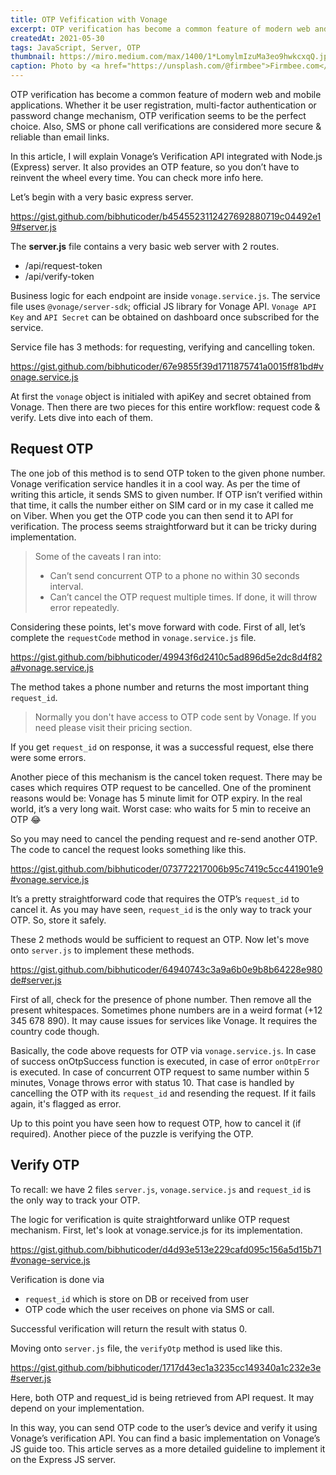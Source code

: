 ```yaml
---
title: OTP Vefification with Vonage
excerpt: OTP verification has become a common feature of modern web and mobile applications..
createdAt: 2021-05-30
tags: JavaScript, Server, OTP
thumbnail: https://miro.medium.com/max/1400/1*LomylmIzuMa3eo9hwkcxqQ.jpeg
caption: Photo by <a href="https://unsplash.com/@firmbee">Firmbee.com</a> on Unsplash
---
```


OTP verification has become a common feature of modern web and mobile applications. Whether it be user registration, multi-factor authentication or password change mechanism, OTP verification seems to be the perfect choice. Also, SMS or phone call verifications are considered more secure & reliable than email links.

In this article, I will explain Vonage’s Verification API integrated with Node.js (Express) server. It also provides an OTP feature, so you don’t have to reinvent the wheel every time. You can check more info here.

Let’s begin with a very basic express server.

https://gist.github.com/bibhuticoder/b4545523112427692880719c04492e19#server.js

The **server.js** file contains a very basic web server with 2 routes.
- /api/request-token
- /api/verify-token

Business logic for each endpoint are inside `vonage.service.js`. The service file uses `@vonage/server-sdk`; official JS library for Vonage API. `Vonage API Key` and `API Secret` can be obtained on dashboard once subscribed for the service.

Service file has 3 methods: for requesting, verifying and cancelling token.

https://gist.github.com/bibhuticoder/67e9855f39d1711875741a0015ff81bd#vonage.service.js

At first the `vonage` object is initialed with apiKey and secret obtained from Vonage. Then there are two pieces for this entire workflow: request code & verify. Lets dive into each of them.

## Request OTP
The one job of this method is to send OTP token to the given phone number. Vonage verification service handles it in a cool way. As per the time of writing this article, it sends SMS to given number. If OTP isn’t verified within that time, it calls the number either on SIM card or in my case it called me on Viber. When you get the OTP code you can then send it to API for verification. The process seems straightforward but it can be tricky during implementation.

> Some of the caveats I ran into:
> - Can’t send concurrent OTP to a phone no within 30 seconds interval.
> - Can’t cancel the OTP request multiple times. If done, it will throw error repeatedly.

Considering these points, let's move forward with code. First of all, let’s complete the `requestCode` method in `vonage.service.js` file.

https://gist.github.com/bibhuticoder/49943f6d2410c5ad896d5e2dc8d4f82a#vonage.service.js

The method takes a phone number and returns the most important thing `request_id`.

> Normally you don't have access to OTP code sent by Vonage. If you need please visit their pricing section.

If you get `request_id` on response, it was a successful request, else there were some errors.

Another piece of this mechanism is the cancel token request. There may be cases which requires OTP request to be cancelled. One of the prominent reasons would be: Vonage has 5 minute limit for OTP expiry. In the real world, it’s a very long wait. Worst case: who waits for 5 min to receive an OTP 😂

So you may need to cancel the pending request and re-send another OTP. The code to cancel the request looks something like this.

https://gist.github.com/bibhuticoder/073772217006b95c7419c5cc441901e9#vonage.service.js

It’s a pretty straightforward code that requires the OTP’s `request_id` to cancel it. As you may have seen, `request_id` is the only way to track your OTP. So, store it safely.

These 2 methods would be sufficient to request an OTP. Now let's move onto `server.js` to implement these methods.

https://gist.github.com/bibhuticoder/64940743c3a9a6b0e9b8b64228e980de#server.js

First of all, check for the presence of phone number. Then remove all the present whitespaces. Sometimes phone numbers are in a weird format (+12 345 678 890). It may cause issues for services like Vonage. It requires the country code though.

Basically, the code above requests for OTP via `vonage.service.js`. In case of success onOtpSuccess function is executed, in case of error `onOtpError` is executed. In case of concurrent OTP request to same number within 5 minutes, Vonage throws error with status 10. That case is handled by cancelling the OTP with its `request_id` and resending the request. If it fails again, it's flagged as error.

Up to this point you have seen how to request OTP, how to cancel it (if required). Another piece of the puzzle is verifying the OTP.

## Verify OTP

To recall: we have 2 files `server.js`, `vonage.service.js` and ``request_id`` is the only way to track your OTP.

The logic for verification is quite straightforward unlike OTP request mechanism. First, let's look at vonage.service.js for its implementation.

https://gist.github.com/bibhuticoder/d4d93e513e229cafd095c156a5d15b71#vonage-service.js

Verification is done via

- `request_id` which is store on DB or received from user
- OTP code which the user receives on phone via SMS or call.

Successful verification will return the result with status 0.

Moving onto `server.js` file, the `verifyOtp` method is used like this.

https://gist.github.com/bibhuticoder/1717d43ec1a3235cc149340a1c232e3e#server.js

Here, both OTP and request_id is being retrieved from API request. It may depend on your implementation.

In this way, you can send OTP code to the user’s device and verify it using Vonage’s verification API. You can find a basic implementation on Vonage’s JS guide too. This article serves as a more detailed guideline to implement it on the Express JS server.